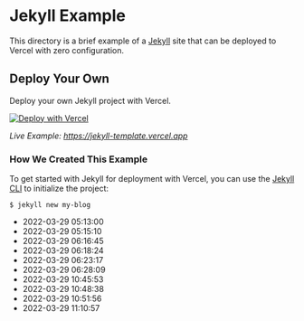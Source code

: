 # Jekyll Example

This directory is a brief example of a [Jekyll](https://jekyllrb.com/) site that can be deployed to Vercel with zero configuration.

## Deploy Your Own

Deploy your own Jekyll project with Vercel.

[![Deploy with Vercel](https://vercel.com/button)](https://vercel.com/new/clone?repository-url=https://github.com/vercel/vercel/tree/main/examples/jekyll&template=jekyll)

_Live Example: https://jekyll-template.vercel.app_

### How We Created This Example

To get started with Jekyll for deployment with Vercel, you can use the [Jekyll CLI](https://jekyllrb.com/docs/usage/) to initialize the project:

```shell
$ jekyll new my-blog
```

* 2022-03-29 05:13:00
* 2022-03-29 05:15:10
* 2022-03-29 06:16:45
* 2022-03-29 06:18:24
* 2022-03-29 06:23:17
* 2022-03-29 06:28:09
* 2022-03-29 10:45:53
* 2022-03-29 10:48:38
* 2022-03-29 10:51:56
* 2022-03-29 11:10:57